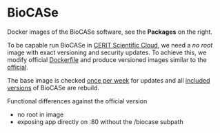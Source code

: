 # BioCASe
Docker images of the BioCASe software, see the **Packages** on the right.

To be capable run BioCASe in [CERIT Scientific Cloud](https://www.cerit-sc.cz/), we need a *no root* image with exact versioning and security updates. To achieve this, we modify official [Dockerfile](http://ww2.biocase.org/svn/bps2/branches/stable/Dockerfile) and produce versioned images similar to the [official](https://hub.docker.com/r/biocase/bps).

The base image is checked [once per week](.github/dependabot.yml#L6) for updates and all [included versions](.github/workflows/publish.yml#L16) of BioCASe are rebuild.

Functional differences against the official version
* no root in image
* exposing app directly on :80 without the /biocase subpath